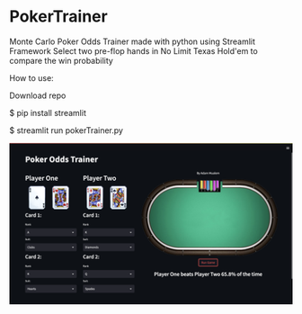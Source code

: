 # PokerTrainer
Monte Carlo Poker Odds Trainer made with python using Streamlit Framework
Select two pre-flop hands in No Limit Texas Hold'em to compare the win probability 

How to use:

Download repo

$ pip install streamlit

$ streamlit run pokerTrainer.py

![alt text](https://github.com/AdamMualem/PokerTrainer/blob/main/pokerTrainerScreenShot.png?raw=true)
